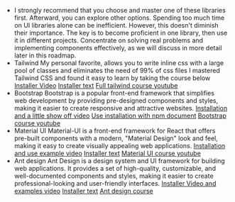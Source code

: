 * I strongly recommend that you choose and master one of these libraries first. Afterward, you can explore other options. Spending too much time on UI libraries alone can be inefficient. However, this doesn't diminish their importance. The key is to become proficient in one library, then use it in different projects. Concentrate on solving real problems and implementing components effectively, as we will discuss in more detail later in this roadmap.
*  Tailwind
	My personal favorite, allows you to write inline css with a large pool of classes and eliminates the need of 99% of css files
	I mastered Tailwind CSS and found it easy to learn by taking the course below
	[Installer Video](https://www.youtube.com/watch?v=1WdL1TLfkYo)
	[Installer text](https://tailwindcss.com/docs/installation)
	[Full tailwind course youtube](https://www.youtube.com/watch?v=bxmDnn7lrnk&list=PL4cUxeGkcC9gpXORlEHjc5bgnIi5HEGhw)
* Bootstrap
	Bootstrap is a popular front-end framework that simplifies web development by providing pre-designed components and styles, making it easier to create responsive and attractive websites.
	[Installation and a little show off video](https://www.youtube.com/watch?v=xdXd8BJwJ-U)
	[Use installation with npm document](https://getbootstrap.com/docs/3.4/getting-started/)
	[Bootstrap course youtube](https://www.youtube.com/watch?v=-qfEOE4vtxE)
* Material UI
	Material-UI is a front-end framework for React that offers pre-built components with a modern, "Material Design" look and feel, making it easy to create visually appealing web applications.
	[Installation and use example video](https://www.youtube.com/watch?v=LD4-UTFXtwA)
	[Installer text](https://mui.com/material-ui/getting-started/installation/)
	[Material UI course youtube](https://www.youtube.com/watch?v=BHEPVdfBAqE&list=PLC3y8-rFHvwh-K9mDlrrcDywl7CeVL2rO&index=1)
* Ant design
	Ant Design is a design system and UI framework for building web applications. It provides a set of high-quality, customizable, and well-documented components and styles, making it easier to create professional-looking and user-friendly interfaces.
	[Installer Video and examples video](https://www.youtube.com/watch?v=m96DTtTpGpA)
	[Installer text](https://ant.design/docs/react/introduce)
	[Ant design course](https://www.youtube.com/watch?v=03rzGKtEZmw&list=PL-JTnqZPF5z2qTGwNkYln3m0pA0qfgHFR&index=1)